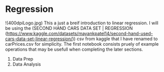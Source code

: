 # Regression
!(400dpiLogo.jpg)
This a just a breif introduction to linear regression.
I will be using the (SECOND HAND CARS DATA SET | REGRESSION (https://www.kaggle.com/datasets/mayankpatel14/second-hand-used-cars-data-set-linear-regression/)) csv from kaggle that I have renamed to carPrices.csv for simplicity.
The first notebook consists pruely of example operations that may be usefull when completing the later sections.

1. Data Prep
2. Data Analysis
